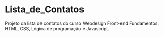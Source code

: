 # Lista_de_Contatos
Projeto da lista de contatos do curso Webdesign Front-end Fundamentos: HTML, CSS, Lógica de programação e Javascript.
